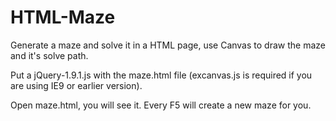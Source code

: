 HTML-Maze
=========

Generate a maze and solve it in a HTML page, use Canvas to draw the maze and it's solve path.

Put a jQuery-1.9.1.js with the maze.html file (excanvas.js is required if you are using IE9 or earlier version).

Open maze.html, you will see it. Every F5 will create a new maze for you.


